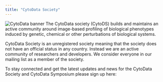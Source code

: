 ```yaml
---
title: "CytoData Society"
---
```


![CytoData banner](/./main_files/cytodata-banner.png)
The CytoData society (CytoDS) builds and maintains an active community around image-based profiling of biological phenotypes induced by genetic, chemical or other perturbations of biological systems.

CytoData Society is an unregistered society meaning that the society does not have an official status in any country. Instead we are an active community of researchers and developers. We consider everyone in our mailing list as a member of the society.

To stay connected and get the latest updates and news for the CytoData Society and CytoData Symposium please sign up here:
